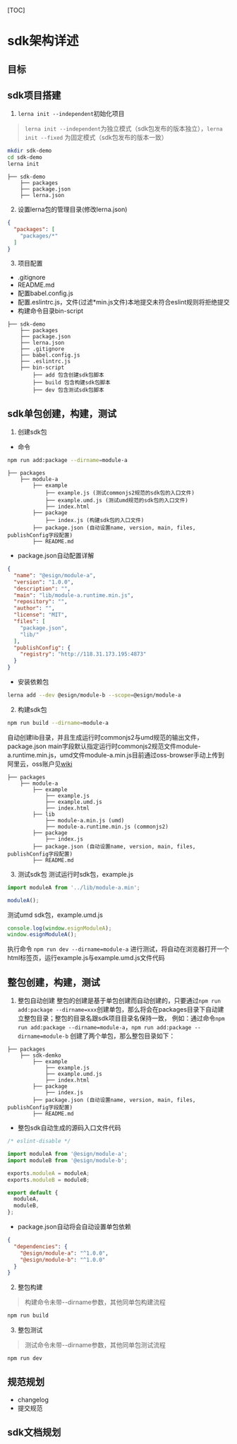 [TOC]

# sdk架构详述
## 目标

## sdk项目搭建
1. `lerna init --independent`初始化项目
> `lerna init --independent`为独立模式（sdk包发布的版本独立），`lerna init --fixed` 为固定模式（sdk包发布的版本一致）
```bash
mkdir sdk-demo
cd sdk-demo
lerna init
```
```
├── sdk-demo
    ├── packages
    ├── package.json
    ├── lerna.json
```

2. 设置lerna包的管理目录(修改lerna.json)
```json
{
  "packages": [
    "packages/*"
  ]
}
```

3. 项目配置
  - .gitignore
  - README.md
  - 配置babel.config.js
  - 配置.eslintrc.js，文件(过滤*min.js文件)本地提交未符合eslint规则将拒绝提交
  - 构建命令目录bin-script
```
├── sdk-demo
    ├── packages
    ├── package.json
    ├── lerna.json
    ├── .gitignore
    ├── babel.config.js
    ├── .eslintrc.js
    ├── bin-script
        ├── add 包含创建sdk包脚本
        ├── build 包含构建sdk包脚本
        ├── dev 包含测试sdk包脚本
```


## sdk单包创建，构建，测试

1. 创建sdk包
- 命令
```bash
npm run add:package --dirname=module-a
```
```
├── packages
    ├── module-a
        ├── example
            ├── example.js (测试commonjs2规范的sdk包的入口文件)
            ├── example.umd.js (测试umd规范的sdk包的入口文件)
            ├── index.html
        ├── package
            ├── index.js (构建sdk包的入口文件)
        ├── package.json (自动设置name, version, main, files, publishConfig字段配置)
        ├── README.md
```
- package.json自动配置详解
```json
{
  "name": "@esign/module-a",
  "version": "1.0.0",
  "description": "",
  "main": "lib/module-a.runtime.min.js",
  "repository": "",
  "author": "",
  "license": "MIT",
  "files": [
    "package.json",
    "lib/"
  ],
  "publishConfig": {
    "registry": "http://118.31.173.195:4873"
  }
}

```
- 安装依赖包
```bash
lerna add --dev @esign/module-b --scope=@esign/module-a
```

2. 构建sdk包
```bash
npm run build --dirname=module-a
```
自动创建lib目录，并且生成运行时commonjs2与umd规范的输出文件，package.json main字段默认指定运行时commonjs2规范文件module-a.runtime.min.js，umd文件module-a.min.js目前通过oss-browser手动上传到阿里云，oss账户见[wiki](http://wiki.timevale.cn:8081/pages/viewpage.action?pageId=31916068)
```
├── packages
    ├── module-a
        ├── example
            ├── example.js
            ├── example.umd.js
            ├── index.html
        ├── lib
            ├── module-a.min.js (umd)
            ├── module-a.runtime.min.js (commonjs2)
        ├── package
            ├── index.js
        ├── package.json (自动设置name, version, main, files, publishConfig字段配置)
        ├── README.md
```

3. 测试sdk包
测试运行时sdk包，example.js
```js
import moduleA from '../lib/module-a.min';

moduleA();
```

测试umd sdk包，example.umd.js
```js
console.log(window.esignModuleA);
window.esignModuleA();
```

执行命令 `npm run dev --dirname=module-a` 进行测试，将自动在浏览器打开一个html标签页，运行example.js与example.umd.js文件代码



## 整包创建，构建，测试
1. 整包自动创建
整包的创建是基于单包创建而自动创建的，只要通过`npm run add:package --dirname=xxx`创建单包，那么将会在packages目录下自动建立整包目录；整包的目录名跟sdk项目目录名保持一致， 例如：通过命令`npm run add:package --dirname=module-a`，`npm run add:package --dirname=module-b` 创建了两个单包，那么整包目录如下：
```
├── packages
    ├── sdk-demko
        ├── example
            ├── example.js
            ├── example.umd.js
            ├── index.html
        ├── package
            ├── index.js
        ├── package.json (自动设置name, version, main, files, publishConfig字段配置)
        ├── README.md
```

- 整包sdk自动生成的源码入口文件代码
```js
/* eslint-disable */

import moduleA from '@esign/module-a';
import moduleB from '@esign/module-b';

exports.moduleA = moduleA;
exports.moduleB = moduleB;

export default {
  moduleA,
  moduleB,
};
```
- package.json自动将会自动设置单包依赖
```json
{
  "dependencies": {
    "@esign/module-a": "^1.0.0",
    "@esign/module-b": "^1.0.0"
  }
}
```

2. 整包构建
> 构建命令未带--dirname参数，其他同单包构建流程
```bash
npm run build
```

3. 整包测试
> 测试命令未带--dirname参数，其他同单包测试流程
```bash
npm run dev
```


## 规范规划
  - changelog
  - 提交规范

## sdk文档规划

